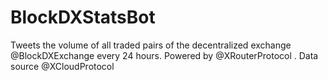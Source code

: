 # BlockDXStatsBot
Tweets the volume of all traded pairs of the decentralized exchange  @BlockDXExchange  every 24 hours. Powered by  @XRouterProtocol . Data source  @XCloudProtocol
